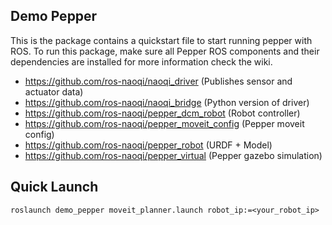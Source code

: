 ## Demo Pepper
This is the package contains a quickstart file to start running pepper with ROS.
To run this package, make sure all Pepper ROS components and their dependencies are installed for more information check the wiki.

- https://github.com/ros-naoqi/naoqi_driver (Publishes sensor and actuator data) 
- https://github.com/ros-naoqi/naoqi_bridge (Python version of driver) 
- https://github.com/ros-naoqi/pepper_dcm_robot (Robot controller) 
- https://github.com/ros-naoqi/pepper_moveit_config (Pepper moveit config) 
- https://github.com/ros-naoqi/pepper_robot (URDF + Model) 
- https://github.com/ros-naoqi/pepper_virtual (Pepper gazebo simulation) 

## Quick Launch
```
roslaunch demo_pepper moveit_planner.launch robot_ip:=<your_robot_ip>
```

